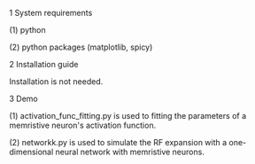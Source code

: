 1 System requirements

(1) python

(2) python packages (matplotlib, spicy)

2 Installation guide

   Installation is not needed.

3 Demo

(1) activation_func_fitting.py is used to fitting the parameters of a memristive neuron's
    activation function.
    
(2) networkk.py is used to simulate the RF expansion with a one-dimensional neural 
    network with memristive neurons.

